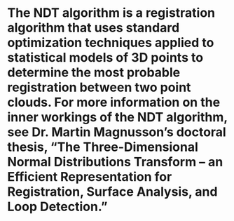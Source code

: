 # The NDT algorithm is a registration algorithm that uses standard optimization techniques applied to statistical models of 3D points to determine the most probable registration between two point clouds. For more information on the inner workings of the NDT algorithm, see Dr. Martin Magnusson’s doctoral thesis, “The Three-Dimensional Normal Distributions Transform – an Efficient Representation for Registration, Surface Analysis, and Loop Detection.”
